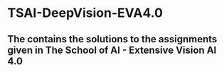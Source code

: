 # TSAI-DeepVision-EVA4.0

The contains the solutions to the assignments given in The School of AI - Extensive Vision AI 4.0
--

